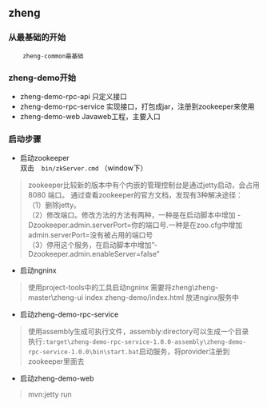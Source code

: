 ## zheng

### 从最基础的开始  
        zheng-common最基础
### zheng-demo开始  
- zheng-demo-rpc-api            只定义接口
- zheng-demo-rpc-service        实现接口，打包成jar，注册到zookeeper来使用
- zheng-demo-web                Javaweb工程，主要入口  

### 启动步骤 
- 启动zookeeper  
双击`  bin/zkServer.cmd` （window下）
>  zookeeper比较新的版本中有个内嵌的管理控制台是通过jetty启动，会占用8080 端口。
通过查看zookeeper的官方文档，发现有3种解决途径：  
（1）删除jetty。  
（2）修改端口。修改方法的方法有两种，一种是在启动脚本中增加 -Dzookeeper.admin.serverPort=你的端口号.一种是在zoo.cfg中增加admin.serverPort=没有被占用的端口号  
（3）停用这个服务，在启动脚本中增加”-Dzookeeper.admin.enableServer=false”   

- 启动ngninx
> 使用project-tools中的工具启动ngninx
需要将zheng\zheng-master\zheng-ui    index  zheng-demo/index.html  放进nginx服务中

- 启动zheng-demo-rpc-service 

> 使用assembly生成可执行文件，assembly:directory可以生成一个目录  
> 执行`:target\zheng-demo-rpc-service-1.0.0-assembly\zheng-demo-rpc-service-1.0.0\bin\start.bat`启动服务，将provider注册到zookeeper里面去  
    
- 启动zheng-demo-web  
> mvn:jetty run
